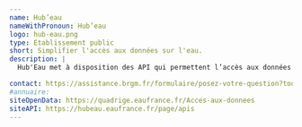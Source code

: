 ```yaml
---
name: Hub’eau
nameWithPronoun: Hub’eau
logo: hub-eau.png
type: Etablissement public
short: Simplifier l'accès aux données sur l'eau.
description: |
  Hub'Eau met à disposition des API qui permettent l’accès aux données du Système d'Information sur l'Eau (SIE) dans des formats propices à la réutilisation (CSV, JSON, GeoJSON).

contact: https://assistance.brgm.fr/formulaire/posez-votre-question?tools=HubEau
#annuaire: 
siteOpenData: https://quadrige.eaufrance.fr/Acces-aux-donnees
siteAPI: https://hubeau.eaufrance.fr/page/apis 
---
```

